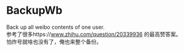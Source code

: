 # BackupWb
 Back up all weibo contents of one user.   
 参考了很多https://www.zhihu.com/question/20339936 的最高赞答案。  
 怕炸号就啥也没有了，俺也来整个备份。
